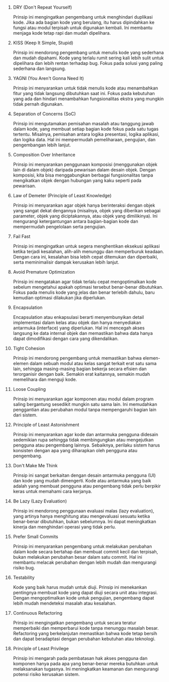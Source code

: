 1. DRY (Don't Repeat Yourself)

    Prinsip ini mengingatkan pengembang untuk menghindari duplikasi kode. Jika ada bagian kode yang berulang, itu harus dipindahkan ke fungsi atau modul terpisah untuk digunakan kembali. Ini membantu menjaga kode tetap rapi dan mudah dipelihara.

2. KISS (Keep It Simple, Stupid)

    Prinsip ini mendorong pengembang untuk menulis kode yang sederhana dan mudah dipahami. Kode yang terlalu rumit sering kali lebih sulit untuk dipelihara dan lebih rentan terhadap bug. Fokus pada solusi yang paling sederhana dan langsung.

3. YAGNI (You Aren't Gonna Need It)

    Prinsip ini menyarankan untuk tidak menulis kode atau menambahkan fitur yang tidak langsung dibutuhkan saat ini. Fokus pada kebutuhan yang ada dan hindari menambahkan fungsionalitas ekstra yang mungkin tidak pernah digunakan.

4. Separation of Concerns (SoC)

    Prinsip ini mengutamakan pemisahan masalah atau tanggung jawab dalam kode, yang membuat setiap bagian kode fokus pada satu tugas tertentu. Misalnya, pemisahan antara logika presentasi, logika aplikasi, dan logika data. Hal ini mempermudah pemeliharaan, pengujian, dan pengembangan lebih lanjut.

5. Composition Over Inheritance

    Prinsip ini menyarankan penggunaan komposisi (menggunakan objek lain di dalam objek) daripada pewarisan dalam desain objek. Dengan komposisi, kita bisa menggabungkan berbagai fungsionalitas tanpa mengikatkan objek dengan hubungan yang kaku seperti pada pewarisan.

6. Law of Demeter (Principle of Least Knowledge)

    Prinsip ini menyarankan agar objek hanya berinteraksi dengan objek yang sangat dekat dengannya (misalnya, objek yang diberikan sebagai parameter, objek yang diciptakannya, atau objek yang dimilikinya). Ini mengurangi ketergantungan antara bagian-bagian kode dan mempermudah pengelolaan serta pengujian.

7. Fail Fast

    Prinsip ini mengingatkan untuk segera menghentikan eksekusi aplikasi ketika terjadi kesalahan, alih-alih menunggu dan memperburuk keadaan. Dengan cara ini, kesalahan bisa lebih cepat ditemukan dan diperbaiki, serta meminimalisir dampak kerusakan lebih lanjut.

8. Avoid Premature Optimization

    Prinsip ini mengatakan agar tidak terlalu cepat mengoptimalkan kode sebelum mengetahui apakah optimasi tersebut benar-benar dibutuhkan. Fokus pada menulis kode yang jelas dan benar terlebih dahulu, baru kemudian optimasi dilakukan jika diperlukan.

9. Encapsulation

    Encapsulation atau enkapsulasi berarti menyembunyikan detail implementasi dalam kelas atau objek dan hanya menyediakan antarmuka (interface) yang diperlukan. Hal ini mencegah akses langsung ke data internal objek dan memastikan bahwa data hanya dapat dimodifikasi dengan cara yang dikendalikan.

10. Tight Cohesion

    Prinsip ini mendorong pengembang untuk memastikan bahwa elemen-elemen dalam sebuah modul atau kelas sangat terkait erat satu sama lain, sehingga masing-masing bagian bekerja secara efisien dan terorganisir dengan baik. Semakin erat kaitannya, semakin mudah memelihara dan menguji kode.

11. Loose Coupling

    Prinsip ini menyarankan agar komponen atau modul dalam program saling bergantung sesedikit mungkin satu sama lain. Ini memudahkan penggantian atau perubahan modul tanpa mempengaruhi bagian lain dari sistem.

12. Principle of Least Astonishment

    Prinsip ini menyarankan agar kode dan antarmuka pengguna didesain sedemikian rupa sehingga tidak membingungkan atau mengejutkan pengguna atau pengembang lainnya. Sebaiknya, perilaku sistem harus konsisten dengan apa yang diharapkan oleh pengguna atau pengembang.

13. Don't Make Me Think

    Prinsip ini sangat berkaitan dengan desain antarmuka pengguna (UI) dan kode yang mudah dimengerti. Kode atau antarmuka yang baik adalah yang membuat pengguna atau pengembang tidak perlu berpikir keras untuk memahami cara kerjanya.

14. Be Lazy (Lazy Evaluation)

    Prinsip ini mendorong penggunaan evaluasi malas (lazy evaluation), yang artinya hanya menghitung atau mengevaluasi sesuatu ketika benar-benar dibutuhkan, bukan sebelumnya. Ini dapat meningkatkan kinerja dan menghindari operasi yang tidak perlu.

15. Prefer Small Commits

    Prinsip ini menyarankan pengembang untuk melakukan perubahan dalam kode secara bertahap dan membuat commit kecil dan terpisah, bukan melakukan perubahan besar dalam satu commit. Hal ini membantu melacak perubahan dengan lebih mudah dan mengurangi risiko bug.

16. Testability

    Kode yang baik harus mudah untuk diuji. Prinsip ini menekankan pentingnya membuat kode yang dapat diuji secara unit atau integrasi. Dengan mengoptimalkan kode untuk pengujian, pengembang dapat lebih mudah mendeteksi masalah atau kesalahan.

17. Continuous Refactoring

    Prinsip ini mengingatkan pengembang untuk secara teratur memperbaiki dan memperbarui kode tanpa menunggu masalah besar. Refactoring yang berkelanjutan memastikan bahwa kode tetap bersih dan dapat beradaptasi dengan perubahan kebutuhan atau teknologi.

18. Principle of Least Privilege

    Prinsip ini mengarah pada pembatasan hak akses pengguna dan komponen hanya pada apa yang benar-benar mereka butuhkan untuk melaksanakan tugasnya. Ini meningkatkan keamanan dan mengurangi potensi risiko kerusakan sistem.